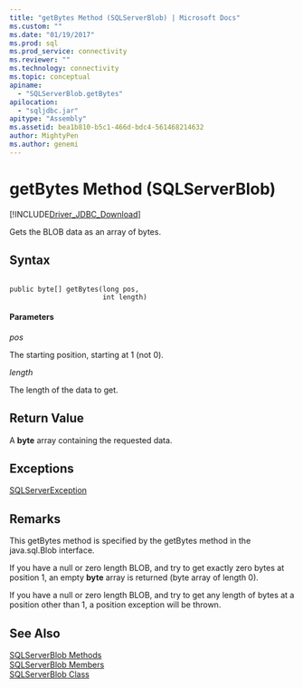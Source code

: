 ```yaml
---
title: "getBytes Method (SQLServerBlob) | Microsoft Docs"
ms.custom: ""
ms.date: "01/19/2017"
ms.prod: sql
ms.prod_service: connectivity
ms.reviewer: ""
ms.technology: connectivity
ms.topic: conceptual
apiname: 
  - "SQLServerBlob.getBytes"
apilocation: 
  - "sqljdbc.jar"
apitype: "Assembly"
ms.assetid: bea1b810-b5c1-466d-bdc4-561468214632
author: MightyPen
ms.author: genemi
---
```

# getBytes Method (SQLServerBlob)
[!INCLUDE[Driver_JDBC_Download](../../../includes/driver_jdbc_download.md)]

  Gets the BLOB data as an array of bytes.  
  
## Syntax  
  
```  
  
public byte[] getBytes(long pos,  
                       int length)  
```  
  
#### Parameters  
 *pos*  
  
 The starting position, starting at 1 (not 0).  
  
 *length*  
  
 The length of the data to get.  
  
## Return Value  
 A **byte** array containing the requested data.  
  
## Exceptions  
 [SQLServerException](../../../connect/jdbc/reference/sqlserverexception-class.md)  
  
## Remarks  
 This getBytes method is specified by the getBytes method in the java.sql.Blob interface.  
  
 If you have a null or zero length BLOB, and try to get exactly zero bytes at position 1, an empty **byte** array is returned (byte array of length 0).  
  
 If you have a null or zero length BLOB, and try to get any length of bytes at a position other than 1, a position exception will be thrown.  
  
## See Also  
 [SQLServerBlob Methods](../../../connect/jdbc/reference/sqlserverblob-methods.md)   
 [SQLServerBlob Members](../../../connect/jdbc/reference/sqlserverblob-members.md)   
 [SQLServerBlob Class](../../../connect/jdbc/reference/sqlserverblob-class.md)  
  
  
